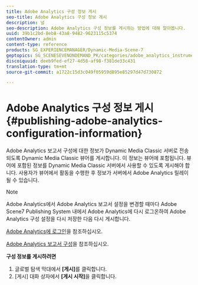 ```yaml
---
title: Adobe Analytics 구성 정보 게시
seo-title: Adobe Analytics 구성 정보 게시
description: 널
seo-description: Adobe Analytics 구성 정보를 게시하는 방법에 대해 알아봅니다.
uuid: 39b1c2bd-8eb8-43a8-9482-9623115c5374
contentOwner: admin
content-type: reference
products: SG_EXPERIENCEMANAGER/Dynamic-Media-Scene-7
geptopics: SG_SCENESEVENONDEMAND_PK/categories/adobe_analytics_instrumentation_kit
discoiquuid: deeb9fed-ef27-4d58-af98-f381de33c431
translation-type: tm+mt
source-git-commit: a1722c15d3c049f05959d895e85297d47d730872

---
```



# Adobe Analytics 구성 정보 게시{#publishing-adobe-analytics-configuration-information}

Adobe Analytics 보고서 구성에 대한 정보가 Dynamic Media Classic 서버로 전송되도록 Dynamic Media Classic 뷰어를 게시합니다. 이 정보는 뷰어에 포함됩니다. 뷰어에 포함된 정보를 Dynamic Media Classic 서버에서 사용할 수 있도록 게시해야 합니다. 사용자가 뷰어에서 활동을 수행한 후 정보가 서버에서 Adobe Analytics 릴레이될 수 있습니다.

>[!NOTE]
>
>Adobe Analytics에서 Adobe Analytics 보고서 설정을 변경할 때마다 Adobe Scene7 Publishing System 내에서 Adobe Analytics에 다시 로그온하여 Adobe Analytics 구성 설정을 다시 저장한 다음 다시 게시합니다.

[Adobe Analytics에 로그인](log-analytics.md#log_in_to_adobe_analytics)을 참조하십시오.

[Adobe Analytics 보고서 구성](configuring-analytics-reports.md#configuring_adobe_analytics_reports)을 참조하십시오.

**구성 정보를 게시하려면**

1. 글로벌 탐색 막대에서 **[게시]**&#x200B;를 클릭합니다.
1. [게시] 대화 상자에서 **[게시 시작]**&#x200B;을 클릭합니다.

